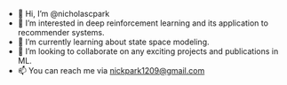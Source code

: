 - 👋 Hi, I’m @nicholascpark
- 👀 I’m interested in deep reinforcement learning and its application to recommender systems.
- 🌱 I’m currently learning about state space modeling.
- 💞️ I’m looking to collaborate on any exciting projects and publications in ML.
- 📫 You can reach me via nickpark1209@gmail.com

<!---
nicholascpark/nicholascpark is a ✨ special ✨ repository because its `README.md` (this file) appears on your GitHub profile.
You can click the Preview link to take a look at your changes.
--->
